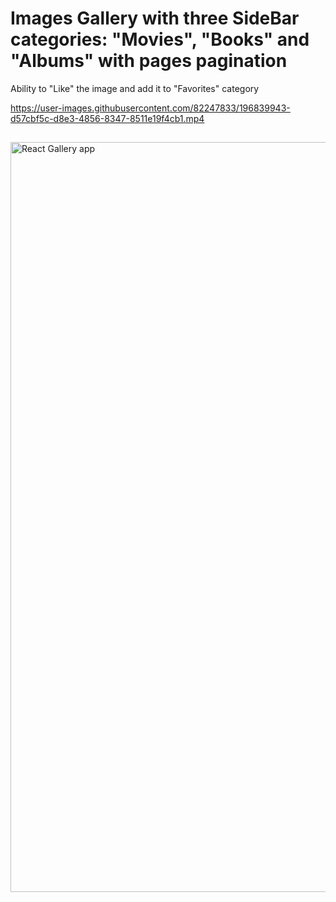 # Images Gallery with three SideBar categories: "Movies", "Books" and "Albums" with pages pagination 

Ability to "Like" the image and add it to "Favorites" category 



https://user-images.githubusercontent.com/82247833/196839943-d57cbf5c-d8e3-4856-8347-8511e19f4cb1.mp4






## 

[<img width="1200" alt="React Gallery app" src="https://user-images.githubusercontent.com/82247833/179423683-a8b6894c-603f-4818-adde-3090e7ab5175.png">](https://frontendella.github.io/Gallery_built_in_React/)
